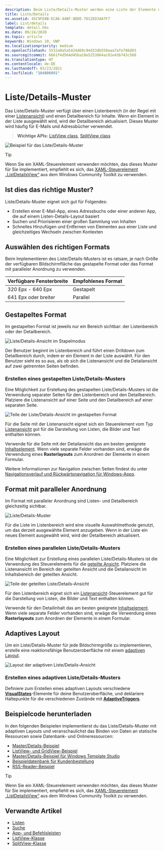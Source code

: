 ```yaml
---
description: Beim Liste/Details-Muster werden eine Liste der Elemente und die Details für das derzeit ausgewählte Element angezeigt. Dieses Muster wird häufig für E-Mails und Kontaktlisten/Adressbücher verwendet.
title: Liste/Details
ms.assetid: 45C9FE8B-ECA6-44BF-8DDE-7D12ED34A7F7
label: List/details
template: detail.hbs
ms.date: 09/24/2020
ms.topic: article
keywords: Windows 10, UWP
ms.localizationpriority: medium
ms.openlocfilehash: 5532a0a5a5424d69c94d33db559aaa7afe786d83
ms.sourcegitcommit: 6661f4d564d45ba10e5253864ac01e43b743c560
ms.translationtype: HT
ms.contentlocale: de-DE
ms.lasthandoff: 03/23/2021
ms.locfileid: "104806091"
---
```

# <a name="listdetails-pattern"></a>Liste/Details-Muster

Das Liste/Details-Muster verfügt über einen Listenbereich (in der Regel mit einer [Listenansicht](lists.md)) und einen Detailbereich für Inhalte. Wenn ein Element in der Liste ausgewählt wird, wird der Detailbereich aktualisiert. Dieses Muster wird häufig für E-Mails und Adressbücher verwendet.

> **Wichtige APIs:** [ListView class](/uwp/api/Windows.UI.Xaml.Controls.ListView), [SplitView class](/uwp/api/windows.ui.xaml.controls.splitview)

![Beispiel für das Liste/Details-Muster](images/list-detail-pattern.png)

> [!TIP]
> Wenn Sie ein XAML-Steuerelement verwenden möchten, das dieses Muster für Sie implementiert, empfiehlt es sich, das [XAML-Steuerelement „ListDetailsView“](/windows/communitytoolkit/controls/masterdetailsview) aus dem Windows Community Toolkit zu verwenden.

## <a name="is-this-the-right-pattern"></a>Ist dies das richtige Muster?

Liste/Details-Muster eignet sich gut für Folgendes:

- Erstellen einer E-Mail-App, eines Adressbuchs oder einer anderen App, die auf einem Listen-Details-Layout basiert
- Suchen und Priorisieren einer großen Sammlung von Inhalten
- Schnelles Hinzufügen und Entfernen von Elementen aus einer Liste und gleichzeitiges Wechseln zwischen Kontexten

## <a name="choose-the-right-style"></a>Auswählen des richtigen Formats

Beim Implementieren des Liste/Details-Musters ist es ratsam, je nach Größe der verfügbaren Bildschirmfläche das gestapelte Format oder das Format mit paralleler Anordnung zu verwenden.

| Verfügbare Fensterbreite | Empfohlenes Format |
|------------------------|-------------------|
| 320 Epx - 640 Epx        | Gestapelt           |
| 641 Epx oder breiter       | Parallel      |

## <a name="stacked-style"></a>Gestapeltes Format

Im gestapelten Format ist jeweils nur ein Bereich sichtbar: der Listenbereich oder der Detailbereich.

![Liste/Details-Ansicht im Stapelmodus](images/patterns-md-stacked.png)

Der Benutzer beginnt im Listenbereich und führt einen Drilldown zum Detailbereich durch, indem er ein Element in der Liste auswählt. Für den Benutzer sieht es so aus, als ob sich die Listenansicht und die Detailansicht auf zwei getrennten Seiten befinden.

### <a name="create-a-stacked-listdetails-pattern"></a>Erstellen eines gestapelten Liste/Details-Musters

Eine Möglichkeit zur Erstellung des gestapelten Liste/Details-Musters ist die Verwendung separater Seiten für den Listenbereich und den Detailbereich. Platziere die Listenansicht auf einer Seite und den Detailbereich auf einer separaten Seite.

![Teile der Liste/Details-Ansicht im gestapelten Format](images/patterns-ld-stacked-parts.png)

Für die Seite mit der Listenansicht eignet sich ein Steuerelement vom Typ [Listenansicht](lists.md) gut für die Darstellung von Listen, die Bilder und Text enthalten können.

Verwende für die Seite mit der Detailansicht das am besten geeignete [Inhaltselement](../layout/layout-panels.md). Wenn viele separate Felder vorhanden sind, erwäge die Verwendung eines **Rasterlayouts** zum Anordnen der Elemente in einem Formular.

Weitere Informationen zur Navigation zwischen Seiten findest du unter [Navigationsverlauf und Rückwärtsnavigation für Windows-Apps](../basics/navigation-history-and-backwards-navigation.md).

## <a name="side-by-side-style"></a>Format mit paralleler Anordnung

Im Format mit paralleler Anordnung sind Listen- und Detailbereich gleichzeitig sichtbar.

![Liste/Details-Muster](images/patterns-listdetail-400x227.png)

Für die Liste im Listenbereich wird eine visuelle Auswahlmethode genutzt, um das derzeit ausgewählte Element anzugeben. Wenn in der Liste ein neues Element ausgewählt wird, wird der Detailbereich aktualisiert.

### <a name="create-a-side-by-side-listdetails-pattern"></a>Erstellen eines parallelen Liste/Details-Musters

Eine Möglichkeit zur Erstellung eines parallelen Liste/Details-Musters ist die Verwendung des Steuerelements für die [geteilte Ansicht](split-view.md). Platziere die Listenansicht im Bereich der geteilten Ansicht und die Detailansicht im Inhaltsbereich der geteilten Ansicht.

![Teile der geteilten Liste/Details-Ansicht](images/patterns-ld-splitview-parts.png)

Für den Listenbereich eignet sich ein [Listenansicht](lists.md)-Steuerelement gut für die Darstellung von Listen, die Bilder und Text enthalten können.

Verwende für den Detailinhalt das am besten geeignete [Inhaltselement](../layout/layout-panels.md). Wenn viele separate Felder vorhanden sind, erwäge die Verwendung eines **Rasterlayouts** zum Anordnen der Elemente in einem Formular.

## <a name="adaptive-layout"></a>Adaptives Layout

Um ein Liste/Details-Muster für jede Bildschirmgröße zu implementieren, erstelle eine reaktionsfähige Benutzeroberfläche mit einem [adaptiven Layout](../layout/layouts-with-xaml.md).

![Layout der adaptiven Liste/Details-Ansicht](images/patterns_listdetail.png)

### <a name="create-an-adaptive-listdetails-pattern"></a>Erstellen eines adaptiven Liste/Details-Musters
Definiere zum Erstellen eines adaptiven Layouts verschiedene [**VisualStates**](/uwp/api/windows.ui.xaml.visualstate)-Elemente für deine Benutzeroberfläche, und deklariere Haltepunkte für die verschiedenen Zustände mit [**AdaptiveTriggers**](/uwp/api/Windows.UI.Xaml.AdaptiveTrigger).

## <a name="get-the-sample-code"></a>Beispielcode herunterladen

In den folgenden Beispielen implementierst du das Liste/Details-Muster mit adaptiven Layouts und veranschaulichst das Binden von Daten an statische Ressourcen sowie Datenbank- und Onlineressourcen: 
- [Master/Details-Beispiel](https://github.com/Microsoft/Windows-universal-samples/tree/master/Samples/XamlMasterDetail) 
- [ListView- und GridView-Beispiel](https://github.com/Microsoft/Windows-universal-samples/tree/master/Samples/XamlListView)
- [Master/Details-Beispiel für Windows Template Studio](https://github.com/Microsoft/WindowsTemplateStudio/tree/master/templates/Uwp/Pages/MasterDetail)
- [Beispieldatenbank für Kundenbestellung](https://github.com/Microsoft/Windows-appsample-customers-orders-database)
- [RSS-Reader-Beispiel](https://github.com/Microsoft/Windows-appsample-rssreader)

> [!TIP]
> Wenn Sie ein XAML-Steuerelement verwenden möchten, das dieses Muster für Sie implementiert, empfiehlt es sich, das [XAML-Steuerelement „ListDetailsView“](/windows/communitytoolkit/controls/masterdetailsview) aus dem Windows Community Toolkit zu verwenden.

## <a name="related-articles"></a>Verwandte Artikel

- [Listen](lists.md)
- [Suche](search.md)
- [App- und Befehlsleisten](app-bars.md)
- [ListView-Klasse](/uwp/api/Windows.UI.Xaml.Controls.ListView)
- [SplitView-Klasse](/uwp/api/windows.ui.xaml.controls.splitview)
